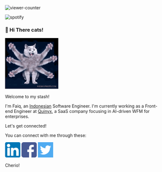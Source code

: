 
## 
![viewer-counter](https://komarev.com/ghpvc/?username=kaboel)

![spotify](https://spotify-github-profile.vercel.app/api/view?uid=faiq.kaboel&cover_image=true&theme=default&bar_color=a6a6a6&bar_color_cover=true)
### 👋  Hi There cats!
<img src="image/cats-wave.gif" width="175" alt="Octo-wave"/>

Welcome to my stash!

I'm Faiq, an [Indonesian](https://www.indonesia.travel/gb/en/hom) Software Engineer.
I'm currently working as a Front-end Engineer at [Quinyx](https://quinyx.com), a SaaS company focusing in AI-driven WFM for enterprises.

Let's get connected! 

You can connect with me through these:

<a href="https://linkedin.com/in/faiqx/" target="_blank"><img src="image/174857.png" alt="LinkedIn" width="50" height="50"/></a>
<a href="https://facebook.com/faiqkaboel/" target="_blank"><img src="image/174848.png" alt="Facebook" width="50" height="50"/></a>
<a href="https://twitter.com/krispykaboel/" target="_blank"><img src="image/124021.png" alt="Twitter" width="50" height="50"/> </a>

Cherio!

##
